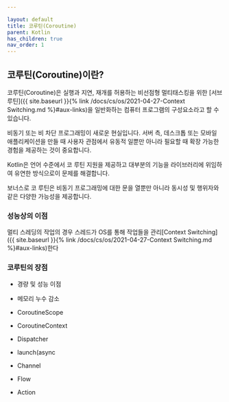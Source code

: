 ```yaml
---

layout: default
title: 코루틴(Coroutine)
parent: Kotlin
has_children: true
nav_order: 1
---
```




## 코루틴(Coroutine)이란?

코루틴(Coroutine)은 실행과 지연, 재개를 허용하는 비선점형 멀티태스킹을 위한 [서브루틴]({{ site.baseurl }}{% link /docs/cs/os/2021-04-27-Context Switching.md %}#aux-links)을 일반화하는 컴퓨터 프로그램의 구성요소라고 할 수 있습니다.



비동기 또는 비 차단 프로그래밍이 새로운 현실입니다. 서버 측, 데스크톱 또는 모바일 애플리케이션을 만들 때 사용자 관점에서 유동적 일뿐만 아니라 필요할 때 확장 가능한 경험을 제공하는 것이 중요합니다.

Kotlin은 언어 수준에서 코 루틴 지원을 제공하고 대부분의 기능을 라이브러리에 위임하여 유연한 방식으로이 문제를 해결합니다.

보너스로 코 루틴은 비동기 프로그래밍에 대한 문을 열뿐만 아니라 동시성 및 행위자와 같은 다양한 가능성을 제공합니다.

### 성능상의 이점

멀티 스레딩의 작업의 경우 스레드가 OS를 통해 작업들을 관리[Context Switching]({{ site.baseurl }}{% link /docs/cs/os/2021-04-27-Context Switching.md %}#aux-links)한다



### 코루틴의 장점

- 경량 및 성능 이점
- 메모리 누수 감소



- CoroutineScope
- CoroutineContext
- Dispatcher
- launch(async



- Channel
- Flow
- Action